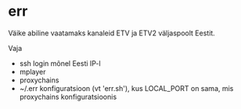 # err

Väike abiline vaatamaks kanaleid ETV ja ETV2 väljaspoolt Eestit.

Vaja
   * ssh login mõnel Eesti IP-l 
   * mplayer
   * proxychains
   * ~/.err konfiguratsioon (vt 'err.sh'), kus LOCAL_PORT on sama, mis
     proxychains konfiguratsioonis
